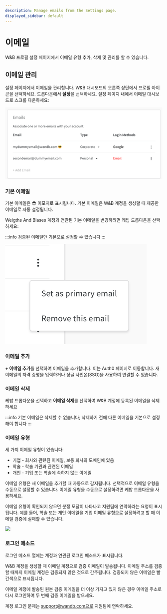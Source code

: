 ```yaml
---
description: Manage emails from the Settings page.
displayed_sidebar: default
---
```


# 이메일

W&B 프로필 설정 페이지에서 이메일 유형 추가, 삭제 및 관리를 할 수 있습니다.

## 이메일 관리

설정 페이지에서 이메일을 관리합니다. W&B 대시보드의 오른쪽 상단에서 프로필 아이콘을 선택하세요. 드롭다운에서 **설정**을 선택하세요. 설정 페이지 내에서 이메일 대시보드로 스크롤 다운하세요:

![](/images/app_ui/manage_emails.png)

### 기본 이메일

기본 이메일은 😎 이모지로 표시됩니다. 기본 이메일은 W&B 계정을 생성할 때 제공한 이메일로 자동 설정됩니다.

Weigths And Biases 계정과 연관된 기본 이메일을 변경하려면 케밥 드롭다운을 선택하세요:

:::info
검증된 이메일만 기본으로 설정할 수 있습니다
:::

![](/images/app_ui/primary_email.png)

### 이메일 추가

**+ 이메일 추가**를 선택하여 이메일을 추가합니다. 이는 Auth0 페이지로 이동합니다. 새 이메일의 자격 증명을 입력하거나 싱글 사인온(SSO)을 사용하여 연결할 수 있습니다.

### 이메일 삭제

케밥 드롭다운을 선택하고 **이메일 삭제**를 선택하여 W&B 계정에 등록된 이메일을 삭제하세요

:::info
기본 이메일은 삭제할 수 없습니다; 삭제하기 전에 다른 이메일을 기본으로 설정해야 합니다
:::

### 이메일 유형

세 가지 이메일 유형이 있습니다:

* 기업 - 회사와 관련된 이메일, 보통 회사의 도메인에 있음
* 학술 - 학술 기관과 관련된 이메일
* 개인 - 기업 또는 학술에 속하지 않는 이메일

이메일 유형은 새 이메일을 추가할 때 자동으로 감지됩니다. 선택적으로 이메일 유형을 수동으로 설정할 수 있습니다. 이메일 유형을 수동으로 설정하려면 케밥 드롭다운을 사용하세요.

이메일 유형이 확인되지 않으면 분쟁 모달이 나타나고 지원팀에 연락하라는 요청이 표시됩니다. 예를 들어, 학술 또는 개인 이메일을 기업 이메일 유형으로 설정하려고 할 때 이메일 검증에 실패할 수 있습니다.

![](/images/app_ui/email_types.png)

### 로그인 메소드

로그인 메소드 열에는 계정과 연관된 로그인 메소드가 표시됩니다.

W&B 계정을 생성할 때 이메일 계정으로 검증 이메일이 발송됩니다. 이메일 주소를 검증할 때까지 이메일 계정은 검증되지 않은 것으로 간주됩니다. 검증되지 않은 이메일은 빨간색으로 표시됩니다.

이메일 계정에 발송된 원본 검증 이메일을 더 이상 가지고 있지 않은 경우 이메일 주소로 다시 로그인하여 두 번째 검증 이메일을 받으세요.

계정 로그인 문제는 support@wandb.com으로 지원팀에 연락하세요.
